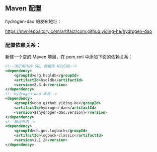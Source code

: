 
## Maven 配置

hydrogen-dao 的发布地址：

https://mvnrepository.com/artifact/com.github.yiding-he/hydrogen-dao

### 配置依赖关系：

新建一个空的 Maven 项目，在 pom.xml 中添加下面的依赖关系：

```xml
<!--演示用内存 SQL 数据库 HSqlDB-->
<dependency>
    <groupId>org.hsqldb</groupId>
    <artifactId>hsqldb</artifactId>
    <version>2.3.4</version>
</dependency>
<!--hydrogen-dao 本身-->
<dependency>
    <groupId>com.github.yiding-he</groupId>
    <artifactId>hydrogen-dao</artifactId>
    <version>${hydrogen-dao.version}</version>
</dependency>
<!--输出日志-->
<dependency>
    <groupId>ch.qos.logback</groupId>
    <artifactId>logback-classic</artifactId>
    <version>1.1.2</version>
</dependency>
```